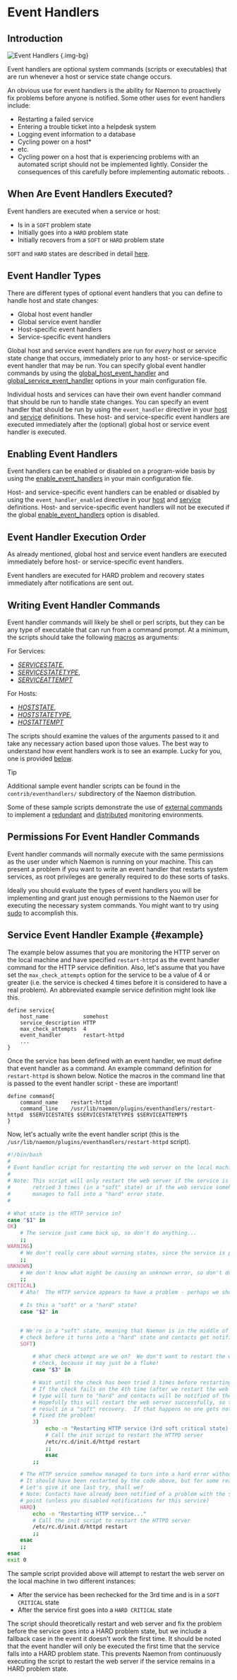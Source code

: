 # Event Handlers

## Introduction

![Event Handlers](/images/usersguide/svg/eventhandlers.svg) {.img-bg}

Event handlers are optional system commands (scripts or executables) that are run whenever a host or service state change occurs.

An obvious use for event handlers is the ability for Naemon to proactively fix problems before anyone is notified.  Some other uses for event handlers include:


- Restarting a failed service
- Entering a trouble ticket into a helpdesk system
- Logging event information to a database
- Cycling power on a host*
- etc.
- Cycling power on a host that is experiencing problems with an automated script should not be implemented lightly.  Consider the consequences of this carefully before implementing automatic reboots. <i class="fa-solid fa-face-smile"></i>.

## When Are Event Handlers Executed?

Event handlers are executed when a service or host:


- Is in a `SOFT` problem state
- Initially goes into a `HARD` problem state
- Initially recovers from a `SOFT` or `HARD` problem state


`SOFT` and `HARD` states are described in detail [here](statetypes).

## Event Handler Types

There are different types of optional event handlers that you can define to handle host and state changes:

- Global host event handler
- Global service event handler
- Host-specific event handlers
- Service-specific event handlers

Global host and service event handlers are run for _every_ host or service state change that occurs, immediately prior to any host- or service-specific event handler that may be run.  You can specify global event handler commands by using the [global_host_event_handler](configmain#global_host_event_handler) and [global_service_event_handler](configmain#global_service_event_handler) options in your main configuration file.

Individual hosts and services can have their own event handler command that should be run to handle state changes.  You can specify an event handler that should be run by using the `event_handler` directive in your [host](objectdefinitions#host) and [service](objectdefinitions#service) definitions.  These host- and service-specific event handlers are executed immediately after the (optional) global host or service event handler is executed.

## Enabling Event Handlers

Event handlers can be enabled or disabled on a program-wide basis by using the [enable_event_handlers](configmain#enable_event_handlers) in your main configuration file.

Host- and service-specific event handlers can be enabled or disabled by using the `event_handler_enabled` directive in your [host](objectdefinitions#host) and [service](objectdefinitions#service) definitions.  Host- and service-specific event handlers will not be executed if the global [enable_event_handlers](configmain#enable_event_handlers) option is disabled.

## Event Handler Execution Order

As already mentioned, global host and service event handlers are executed immediately before host- or service-specific event handlers.

Event handlers are executed for HARD problem and recovery states immediately after notifications are sent out.

## Writing Event Handler Commands

Event handler commands will likely be shell or perl scripts, but they can be any type of executable that can run from a command prompt.  At a minimum, the scripts should take the following [macros](macros) as arguments:

For Services:
- [$SERVICESTATE$](macrolist#servicestate),
- [$SERVICESTATETYPE$](macrolist#servicestatetype),
- [$SERVICEATTEMPT$](macrolist#serviceattempt)

For Hosts:
- [$HOSTSTATE$](macrolist#hoststate),
- [$HOSTSTATETYPE$](macrolist#hoststatetype),
- [$HOSTATTEMPT$](macrolist#hostattempt)

The scripts should examine the values of the arguments passed to it and take any necessary action based upon those values.  The best way to understand how event handlers work is to see an example.  Lucky for you, one is provided [below](#example).

> [!TIP]
> Additional sample event handler scripts can be found in the `contrib/eventhandlers/` subdirectory of the Naemon distribution.

Some of these sample scripts demonstrate the use of [external commands](extcommands) to implement a [redundant](redundancy) and [distributed](distributed) monitoring environments.

## Permissions For Event Handler Commands

Event handler commands will normally execute with the same permissions as the user under which
Naemon is running on your machine.  This can present a problem if you want to write an event handler that restarts system
services, as root privileges are generally required to do these sorts of tasks.

Ideally you should evaluate the types of event handlers you will be implementing and grant just enough permissions
to the Naemon user for executing the necessary system commands.  You might want to try using [sudo](https://www.sudo.ws/docs/man/sudo.man/) to accomplish this.


## Service Event Handler Example {#example}

The example below assumes that you are monitoring the HTTP server on the local machine and have specified `restart-httpd` as the event handler command for the HTTP service definition.  Also, let's assume that you have set the `max_check_attempts` option for the service to be a value of 4 or greater (i.e. the service is checked 4 times before it is considered to have a real problem).  An abbreviated example service definition might look like this.

```
define service{
    host_name           somehost
    service_description HTTP
    max_check_attempts  4
    event_handler       restart-httpd
    ...
}
```

Once the service has been defined with an event handler, we must define that event handler as a command.  An example command definition for `restart-httpd` is shown below.  Notice the macros in the command line that is passed to the event handler script - these are important!

```
define command{
    command_name    restart-httpd
    command_line    /usr/lib/naemon/plugins/eventhandlers/restart-httpd  $SERVICESTATE$ $SERVICESTATETYPE$ $SERVICEATTEMPT$
}
```

Now, let's actually write the event handler script (this is the `/usr/lib/naemon/plugins/eventhandlers/restart-httpd` script).

```bash
#!/bin/bash
#
# Event handler script for restarting the web server on the local machine
#
# Note: This script will only restart the web server if the service is
#       retried 3 times (in a "soft" state) or if the web service somehow
#       manages to fall into a "hard" error state.
#

# What state is the HTTP service in?
case "$1" in
OK)
    # The service just came back up, so don't do anything...
    ;;
WARNING)
    # We don't really care about warning states, since the service is probably still running...
    ;;
UNKNOWN)
    # We don't know what might be causing an unknown error, so don't do anything...
    ;;
CRITICAL)
    # Aha!  The HTTP service appears to have a problem - perhaps we should restart the server...

    # Is this a "soft" or a "hard" state?
    case "$2" in


    # We're in a "soft" state, meaning that Naemon is in the middle of retrying the
    # check before it turns into a "hard" state and contacts get notified...
    SOFT)

        # What check attempt are we on?  We don't want to restart the web server on the first
        # check, because it may just be a fluke!
        case "$3" in

        # Wait until the check has been tried 3 times before restarting the web server.
        # If the check fails on the 4th time (after we restart the web server), the state
        # type will turn to "hard" and contacts will be notified of the problem.
        # Hopefully this will restart the web server successfully, so the 4th check will
        # result in a "soft" recovery.  If that happens no one gets notified because we
        # fixed the problem!
        3)
            echo -n "Restarting HTTP service (3rd soft critical state)..."
            # Call the init script to restart the HTTPD server
            /etc/rc.d/init.d/httpd restart
            ;;
            esac
        ;;

    # The HTTP service somehow managed to turn into a hard error without getting fixed.
    # It should have been restarted by the code above, but for some reason it didn't.
    # Let's give it one last try, shall we?
    # Note: Contacts have already been notified of a problem with the service at this
    # point (unless you disabled notifications for this service)
    HARD)
        echo -n "Restarting HTTP service..."
        # Call the init script to restart the HTTPD server
        /etc/rc.d/init.d/httpd restart
        ;;
    esac
    ;;
esac
exit 0
```

The sample script provided above will attempt to restart the web server on the local machine in two different instances:


- After the service has been rechecked for the 3rd time and is in a `SOFT CRITICAL` state
- After the service first goes into a `HARD CRITICAL` state

The script should theoretically restart and web server and fix the problem before the service goes into a HARD problem state, but we include a fallback case in the event it doesn't work the first time.  It should be noted that the event handler will only be executed the first time that the service falls into a HARD problem state.  This prevents Naemon from continuously executing the script to restart the web server if the service remains in a HARD problem state.
